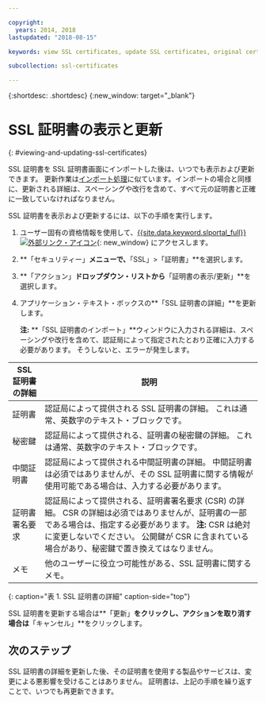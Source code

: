 ```yaml
---

copyright:
  years: 2014, 2018
lastupdated: "2018-08-15"

keywords: view SSL certificates, update SSL certificates, original certificates

subcollection: ssl-certificates

---
```


{:shortdesc: .shortdesc}
{:new_window: target="_blank"}

# SSL 証明書の表示と更新
{: #viewing-and-updating-ssl-certificates}


SSL 証明書を SSL 証明書画面にインポートした後は、いつでも表示および更新できます。 更新作業は[インポート処理](/docs/infrastructure/ssl-certificates?topic=ssl-certificates-importing-ssl-certificates)に似ています。インポートの場合と同様に、更新される詳細は、スペーシングや改行を含めて、すべて元の証明書と正確に一致していなければなりません。

SSL 証明書を表示および更新するには、以下の手順を実行します。

1. ユーザー固有の資格情報を使用して、[{{site.data.keyword.slportal_full}} ![外部リンク・アイコン](../../icons/launch-glyph.svg "外部リンク・アイコン")](https://control.softlayer.com/){: new_window} にアクセスします。
2. **「セキュリティー」**メニューで、**「SSL」>「証明書」**を選択します。
2. **「アクション」**ドロップダウン・リストから**「証明書の表示/更新」**を選択します。
3. アプリケーション・テキスト・ボックスの**「SSL 証明書の詳細」**を更新します。

   **注:** **「SSL 証明書のインポート」**ウィンドウに入力される詳細は、スペーシングや改行を含めて、認証局によって指定されたとおり正確に入力する必要があります。 そうしないと、エラーが発生します。

| SSL 証明書の詳細     | 説明 |
| --------------------------- | ----------- |
|証明書                  | 認証局によって提供される SSL 証明書の詳細。 これは通常、英数字のテキスト・ブロックです。|
|秘密鍵                  | 認証局によって提供される、証明書の秘密鍵の詳細。 これは通常、英数字のテキスト・ブロックです。|
|中間証明書     | 認証局によって提供される中間証明書の詳細。 中間証明書は必須ではありませんが、その SSL 証明書に関する情報が使用可能である場合は、入力する必要があります。|
|証明書署名要求  | 認証局によって提供される、証明書署名要求 (CSR) の詳細。 CSR の詳細は必須ではありませんが、証明書の一部である場合は、指定する必要があります。 **注:** CSR は絶対に変更しないでください。 公開鍵が CSR に含まれている場合があり、秘密鍵で置き換えてはなりません。|
|メモ                        | 他のユーザーに役立つ可能性がある、SSL 証明書に関するメモ。|
{: caption="表 1. SSL 証明書の詳細" caption-side="top"}

SSL 証明書を更新する場合は**「更新」**をクリックし、アクションを取り消す場合は**「キャンセル」**をクリックします。

## 次のステップ

SSL 証明書の詳細を更新した後、その証明書を使用する製品やサービスは、変更による悪影響を受けることはありません。 証明書は、上記の手順を繰り返すことで、いつでも再更新できます。
